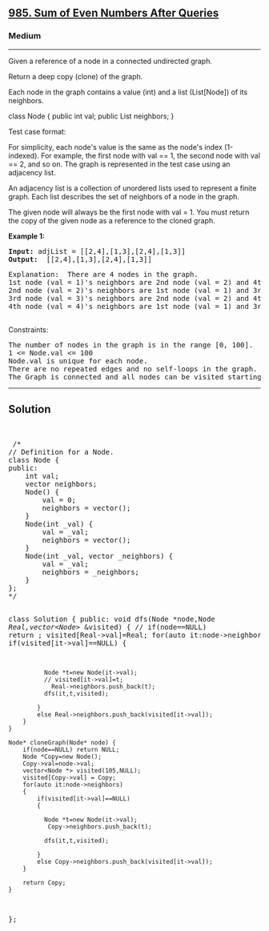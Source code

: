 
<h2><a href="https://leetcode.com/problems/clone-graph/description/">985. Sum of Even Numbers After Queries</a></h2>
<h3>Medium</h3>
<hr>
<div><p>
Given a reference of a node in a connected undirected graph.

Return a deep copy (clone) of the graph.

Each node in the graph contains a value (int) and a list (List[Node]) of its neighbors.

class Node {
    public int val;
    public List<Node> neighbors;
}
 

Test case format:

For simplicity, each node's value is the same as the node's index (1-indexed). For example, the first node with val == 1, the second node with val == 2, and so on. The graph is represented in the test case using an adjacency list.

An adjacency list is a collection of unordered lists used to represent a finite graph. Each list describes the set of neighbors of a node in the graph.

The given node will always be the first node with val = 1. You must return the copy of the given node as a reference to the cloned graph.

 
</p>


<p><strong>Example 1:</strong></p>
<pre><strong>Input:</strong> adjList = [[2,4],[1,3],[2,4],[1,3]]
<strong>Output:</strong>  [[2,4],[1,3],[2,4],[1,3]]
</pre>
<pre>
Explanation:  There are 4 nodes in the graph.
1st node (val = 1)'s neighbors are 2nd node (val = 2) and 4th node (val = 4).
2nd node (val = 2)'s neighbors are 1st node (val = 1) and 3rd node (val = 3).
3rd node (val = 3)'s neighbors are 2nd node (val = 2) and 4th node (val = 4).
4th node (val = 4)'s neighbors are 1st node (val = 1) and 3rd node (val = 3).
  </pre>

 

Constraints:
<pre>
The number of nodes in the graph is in the range [0, 100].
1 <= Node.val <= 100
Node.val is unique for each node.
There are no repeated edges and no self-loops in the graph.
The Graph is connected and all nodes can be visited starting from the given node.
</pre>
<hr>
 <h2><strong><b>Solution</b></strong></h2>
 <br>
 <pre>
 /*
// Definition for a Node.
class Node {
public:
    int val;
    vector<Node*> neighbors;
    Node() {
        val = 0;
        neighbors = vector<Node*>();
    }
    Node(int _val) {
        val = _val;
        neighbors = vector<Node*>();
    }
    Node(int _val, vector<Node*> _neighbors) {
        val = _val;
        neighbors = _neighbors;
    }
};
*/

class Solution {
public:
    void dfs(Node *node,Node *Real,vector<Node*> &visited)
    {
      //  if(node==NULL) return ;
        visited[Real->val]=Real;
        for(auto it:node->neighbors)
        {
            if(visited[it->val]==NULL)
            {
                
              Node *t=new Node(it->val);
              // visited[it->val]=t;
                Real->neighbors.push_back(t);
              dfs(it,t,visited);
                
            } 
            else Real->neighbors.push_back(visited[it->val]);
        }
    }
    
    Node* cloneGraph(Node* node) {
        if(node==NULL) return NULL;
        Node *Copy=new Node();
        Copy->val=node->val;
        vector<Node *> visited(105,NULL);
        visited[Copy->val] = Copy;
        for(auto it:node->neighbors)
        {
            if(visited[it->val]==NULL)
            {
                
              Node *t=new Node(it->val);
               Copy->neighbors.push_back(t);
              
              dfs(it,t,visited);
                
            } 
            else Copy->neighbors.push_back(visited[it->val]);
        }
        
        return Copy;
    }
};
 </pre>


